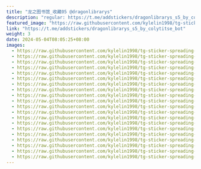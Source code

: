 ```yaml
---
title: "龙之图书馆_收藏05 @dragonlibrarys"
description: "regular: https://t.me/addstickers/dragonlibrarys_s5_by_colytitse_bot"
featured_image: "https://raw.githubusercontent.com/kylelin1998/tg-sticker-spreading-worldwide-images/main/img/6eea9147-da46-4369-9674-edd6de6f4d95.jpg"
link: "https://t.me/addstickers/dragonlibrarys_s5_by_colytitse_bot"
weight: 3
date: 2024-05-04T08:05:25+08:00
images:
  - https://raw.githubusercontent.com/kylelin1998/tg-sticker-spreading-worldwide-images/main/img/6eea9147-da46-4369-9674-edd6de6f4d95.jpg
  - https://raw.githubusercontent.com/kylelin1998/tg-sticker-spreading-worldwide-images/main/img/513a6882-b234-48ba-8bb2-5d665e58012e.jpg
  - https://raw.githubusercontent.com/kylelin1998/tg-sticker-spreading-worldwide-images/main/img/9d5f98ab-6182-4670-84ec-8f19807688b5.jpg
  - https://raw.githubusercontent.com/kylelin1998/tg-sticker-spreading-worldwide-images/main/img/d35c5a74-80ff-4e69-ac47-c0bbeb9e9e64.jpg
  - https://raw.githubusercontent.com/kylelin1998/tg-sticker-spreading-worldwide-images/main/img/58d49879-3180-4a22-b053-702ddf92c3db.jpg
  - https://raw.githubusercontent.com/kylelin1998/tg-sticker-spreading-worldwide-images/main/img/8c04bf95-e9c5-49b1-9b63-9b8821560c2b.jpg
  - https://raw.githubusercontent.com/kylelin1998/tg-sticker-spreading-worldwide-images/main/img/cf1445f8-b0ec-4dab-808e-723090492107.jpg
  - https://raw.githubusercontent.com/kylelin1998/tg-sticker-spreading-worldwide-images/main/img/ff561ecb-9c25-40ce-95e3-74c95d1e1b9b.jpg
  - https://raw.githubusercontent.com/kylelin1998/tg-sticker-spreading-worldwide-images/main/img/ed786e45-f3a4-4fc2-a626-d16145def303.jpg
  - https://raw.githubusercontent.com/kylelin1998/tg-sticker-spreading-worldwide-images/main/img/c6edee77-f14c-4c33-afef-62981594ef79.jpg
  - https://raw.githubusercontent.com/kylelin1998/tg-sticker-spreading-worldwide-images/main/img/f7e89ece-e781-496d-9c9d-0bb09d9577d9.jpg
  - https://raw.githubusercontent.com/kylelin1998/tg-sticker-spreading-worldwide-images/main/img/09a8de24-4675-47f2-a1c8-c1469a071a99.jpg
  - https://raw.githubusercontent.com/kylelin1998/tg-sticker-spreading-worldwide-images/main/img/9b6598a9-b113-4dfa-b7af-963a4806b56c.jpg
  - https://raw.githubusercontent.com/kylelin1998/tg-sticker-spreading-worldwide-images/main/img/fc5f749f-e561-40b2-bc86-c9c79d8a5807.jpg
  - https://raw.githubusercontent.com/kylelin1998/tg-sticker-spreading-worldwide-images/main/img/26ea07dd-7788-4cc5-ba7a-b19ad055bdf8.jpg
  - https://raw.githubusercontent.com/kylelin1998/tg-sticker-spreading-worldwide-images/main/img/e0b3190f-2faf-4c72-a282-59943adfbe96.jpg
  - https://raw.githubusercontent.com/kylelin1998/tg-sticker-spreading-worldwide-images/main/img/3ec73af2-58c8-4c5a-845d-c7f635e1e41e.jpg
  - https://raw.githubusercontent.com/kylelin1998/tg-sticker-spreading-worldwide-images/main/img/7ab3228f-8688-48dc-bdd6-57315b852b2a.jpg
  - https://raw.githubusercontent.com/kylelin1998/tg-sticker-spreading-worldwide-images/main/img/70c3f2be-34b9-41bf-80fc-22e3749c0c6b.jpg
  - https://raw.githubusercontent.com/kylelin1998/tg-sticker-spreading-worldwide-images/main/img/5fc334db-2538-41bb-a60b-a2661e6cfc69.jpg
---
```

